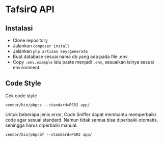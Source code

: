# TafsirQ API

## Instalasi
* Clone repository
* Jalankan `composer install`
* Jalankan `php artisan key:generate`
* Buat database sesuai nama db yang ada pada file .env
* Copy `.env.example` lalu paste menjadi `.env`, sesuaikan isinya sesuai environment.

## Code Style
Cek code style

`vendor/bin/phpcs --standard=PSR2 app/`

Untuk beberapa jenis error, Code Sniffer dapat membantu memperbaiki code agar sesuai standard. Namun tidak semua bisa diperbaiki otomatis, sehingga harus diperbaiki manual.

`vendor/bin/phpcbf --standard=PSR2 app/`
